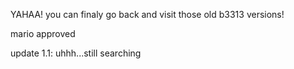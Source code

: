 YAHAA!
you can finaly go back and visit those old b3313 versions!

mario approved 

update 1.1: uhhh...still searching